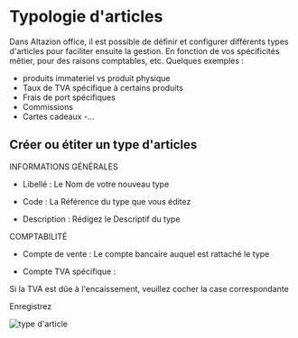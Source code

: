 # Typologie d'articles

Dans Altazion office, il est possible de définir et configurer différents types d'articles pour faciliter ensuite la gestion. 
En fonction de vos spécificités mêtier, pour des raisons comptables, etc. 
Quelques exemples : 
- produits immateriel vs produit physique
- Taux de TVA spécifique à certains produits
- Frais de port spécifiques
- Commissions
- Cartes cadeaux
-...

## Créer ou étiter un type d'articles
INFORMATIONS GÉNÉRALES
- Libellé : Le Nom de votre nouveau type

- Code : La Référence du type que vous éditez

- Description : Rédigez le Descriptif du type


COMPTABILITÉ
- Compte de vente : Le compte bancaire auquel est rattaché le type 

- Compte TVA spécifique : 

 

Si la TVA est dûe à l'encaissement, veuillez cocher la case correspondante


Enregistrez

![type d'article](https://aide.altazion.com/fr-frv2/ressources/type-article.jpg)